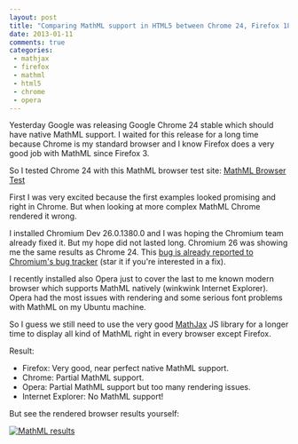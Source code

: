 ```yaml
---
layout: post
title: "Comparing MathML support in HTML5 between Chrome 24, Firefox 18 and Opera 12"
date: 2013-01-11
comments: true
categories:
 - mathjax
 - firefox
 - mathml
 - html5
 - chrome
 - opera
---
```


Yesterday Google was releasing Google Chrome 24 stable which should have
native MathML support. I waited for this release for a long time because
Chrome is my standard browser and I know Firefox does a very good job
with MathML since Firefox 3.

So I tested Chrome 24 with this MathML browser test site: [MathML Browser Test](http://eyeasme.com/Joe/MathML/MathML_browser_test)
<!-- more -->
First I was very excited because the first examples looked promising and
right in Chrome. But when looking at more complex MathML Chrome rendered
it wrong.

I installed Chromium Dev 26.0.1380.0 and I was hoping the Chromium team
already fixed it. But my hope did not lasted long. Chromium 26 was
showing me the same results as Chrome 24. This [bug is already reported to Chromium's bug tracker](http://code.google.com/p/chromium/issues/detail?id=169413)
(star it if you're interested in a fix).

I recently installed also Opera just to cover the last to me known
modern browser which supports MathML natively (winkwink Internet
Explorer). Opera had the most issues with rendering and some serious
font problems with MathML on my Ubuntu machine.

So I guess we still need to use the very
good [MathJax](http://www.mathjax.org/) JS library for a longer time to
display all kind of MathML right in every browser except Firefox.

Result:

* Firefox: Very good, near perfect native MathML support.
* Chrome: Partial MathML support.
* Opera: Partial MathML support but too many rendering issues.
* Internet Explorer: No MathML support!

But see the rendered browser results yourself:

[![MathML results](http://i.imgur.com/Z8n59.png)](http://i.imgur.com/Z8n59.png)

